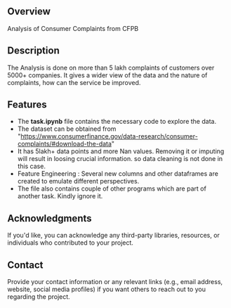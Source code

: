 ## Overview

Analysis of Consumer Complaints from CFPB

## Description

The Analysis is done on more than 5 lakh complaints of customers over 5000+ companies. It gives a wider view of the data and the nature of complaints, how can the service be improved.

## Features

- The __task.ipynb__ file contains the necessary code to explore the data.
- The dataset can be obtained from "https://www.consumerfinance.gov/data-research/consumer-complaints/#download-the-data"
- It has 5lakh+ data points and more Nan values. Removing it or imputing will result in loosing crucial information. so data cleaning is not done in this case.
- Feature Engineering : Several new columns and other dataframes are created to emulate different perspectives.
- The file also contains couple of other programs which are part of another task. Kindly ignore it.


## Acknowledgments

If you'd like, you can acknowledge any third-party libraries, resources, or individuals who contributed to your project.

## Contact

Provide your contact information or any relevant links (e.g., email address, website, social media profiles) if you want others to reach out to you regarding the project.
